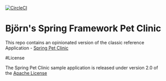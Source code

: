 [![CircleCI](https://circleci.com/gh/bjorndecraemer/bjorn-petclinic.svg?style=svg)](https://circleci.com/gh/bjorndecraemer/bjorn-petclinic)

# Björn's Spring Framework Pet Clinic


This repo contains an opinionated version of the classic reference Application - [Spring Pet Clinic](https://github.com/spring-petclinic)

#License

The Spring Pet Clinic sample application is released under version 2.0 of the [Apache License](https://www.apache.org/licenses/LICENSE-2.0)